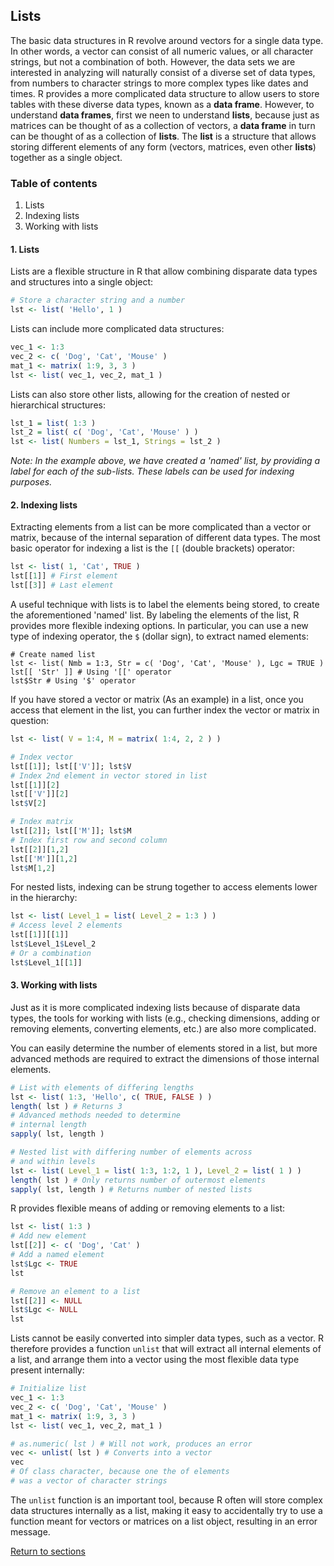 ## Lists

The basic data structures in R revolve around vectors for a single data type. In other words, a vector can consist of all numeric values, or all character strings, but not a combination of both. However, the data sets we are interested in analyzing will naturally consist of a diverse set of data types, from numbers to character strings to more complex types like dates and times. R provides a more complicated data structure to allow users to store tables with these diverse data types, known as a __data frame__. However, to understand __data frames__, first we neen to understand __lists__, because just as matrices can be thought of as a collection of vectors, a __data frame__ in turn can be thought of as a collection of __lists__. The __list__ is a structure that allows storing different elements of any form (vectors, matrices, even other __lists__) together as a single object.

### Table of contents
  
1. Lists
2. Indexing lists
3. Working with lists

#### 1. Lists

Lists are a flexible structure in R that allow combining disparate data types and structures into a single object:
```R
# Store a character string and a number
lst <- list( 'Hello', 1 )
```

Lists can include more complicated data structures:
```R
vec_1 <- 1:3
vec_2 <- c( 'Dog', 'Cat', 'Mouse' )
mat_1 <- matrix( 1:9, 3, 3 )
lst <- list( vec_1, vec_2, mat_1 )
```

Lists can also store other lists, allowing for the creation of nested or hierarchical structures:
```R
lst_1 = list( 1:3 )
lst_2 = list( c( 'Dog', 'Cat', 'Mouse' ) )
lst <- list( Numbers = lst_1, Strings = lst_2 )
```

*Note: In the example above, we have created a 'named' list, by providing a label for each of the sub-lists. These labels can be used for indexing purposes.*

#### 2. Indexing lists

Extracting elements from a list can be more complicated than a vector or matrix, because of the internal separation of different data types. The most basic operator for indexing a list is the `[[` (double brackets) operator:
```R
lst <- list( 1, 'Cat', TRUE )
lst[[1]] # First element
lst[[3]] # Last element
```

A useful technique with lists is to label the elements being stored, to create the aforementioned 'named' list. By labeling the elements of the list, R provides more flexible indexing options. In particular, you can use a new type of indexing operator, the `$` (dollar sign), to extract named elements:
```
# Create named list
lst <- list( Nmb = 1:3, Str = c( 'Dog', 'Cat', 'Mouse' ), Lgc = TRUE )
lst[[ 'Str' ]] # Using '[[' operator
lst$Str # Using '$' operator
```

If you have stored a vector or matrix (As an example) in a list, once you access that element in the list, you can further index the vector or matrix in question:
```R
lst <- list( V = 1:4, M = matrix( 1:4, 2, 2 ) )

# Index vector
lst[[1]]; lst[['V']]; lst$V
# Index 2nd element in vector stored in list
lst[[1]][2]
lst[['V']][2]
lst$V[2]

# Index matrix
lst[[2]]; lst[['M']]; lst$M
# Index first row and second column
lst[[2]][1,2]
lst[['M']][1,2]
lst$M[1,2]
```

For nested lists, indexing can be strung together to access elements lower in the hierarchy:
```R
lst <- list( Level_1 = list( Level_2 = 1:3 ) )
# Access level 2 elements
lst[[1]][[1]]
lst$Level_1$Level_2
# Or a combination
lst$Level_1[[1]]
```

#### 3. Working with lists

Just as it is more complicated indexing lists because of disparate data types, the tools for working with lists (e.g., checking dimensions, adding or removing elements, converting elements, etc.) are also more complicated.

You can easily determine the number of elements stored in a list, but more advanced methods are required to extract the dimensions of those internal elements.
```R
# List with elements of differing lengths
lst <- list( 1:3, 'Hello', c( TRUE, FALSE ) )
length( lst ) # Returns 3
# Advanced methods needed to determine 
# internal length
sapply( lst, length )

# Nested list with differing number of elements across 
# and within levels
lst <- list( Level_1 = list( 1:3, 1:2, 1 ), Level_2 = list( 1 ) )
length( lst ) # Only returns number of outermost elements
sapply( lst, length ) # Returns number of nested lists
```

R provides flexible means of adding or removing elements to a list:
```R
lst <- list( 1:3 )
# Add new element
lst[[2]] <- c( 'Dog', 'Cat' )
# Add a named element
lst$Lgc <- TRUE
lst

# Remove an element to a list
lst[[2]] <- NULL
lst$Lgc <- NULL
lst
```

Lists cannot be easily converted into simpler data types, such as a vector. R therefore provides a function `unlist` that will extract all internal elements of a list, and arrange them into a vector using the most flexible data type present internally:
```R
# Initialize list
vec_1 <- 1:3
vec_2 <- c( 'Dog', 'Cat', 'Mouse' )
mat_1 <- matrix( 1:9, 3, 3 )
lst <- list( vec_1, vec_2, mat_1 )

# as.numeric( lst ) # Will not work, produces an error
vec <- unlist( lst ) # Converts into a vector
vec
# Of class character, because one the of elements 
# was a vector of character strings
```

The `unlist` function is an important tool, because R often will store complex data structures internally as a list, making it easy to accidentally try to use a function meant for vectors or matrices on a list object, resulting in an error message.

[Return to sections](C00_P002_Chapters.md)


